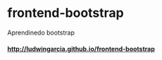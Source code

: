 frontend-bootstrap
==================

Aprendinedo bootstrap

#### http://ludwingarcia.github.io/frontend-bootstrap
